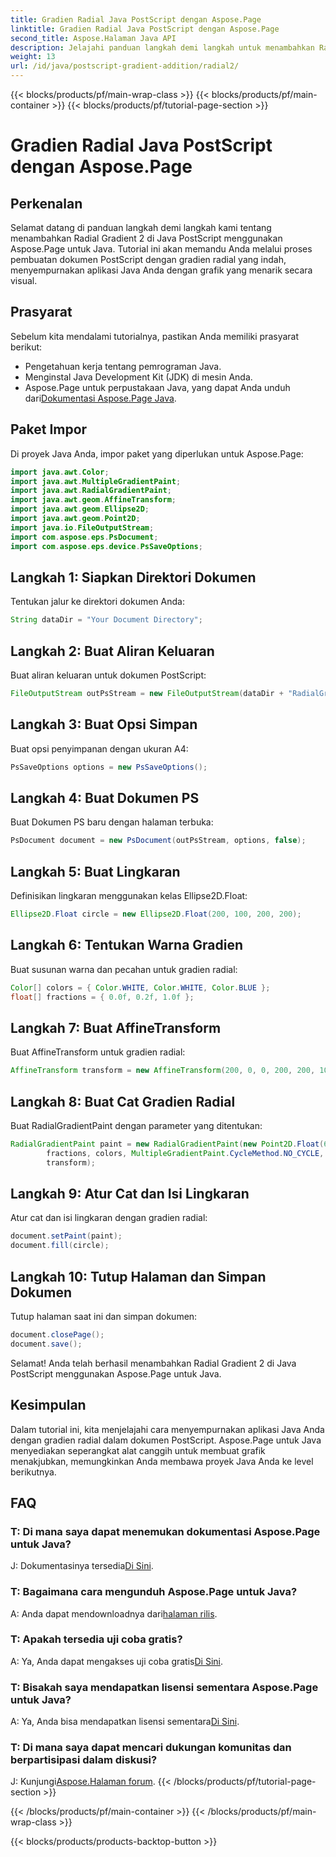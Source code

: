 ```yaml
---
title: Gradien Radial Java PostScript dengan Aspose.Page
linktitle: Gradien Radial Java PostScript dengan Aspose.Page
second_title: Aspose.Halaman Java API
description: Jelajahi panduan langkah demi langkah untuk menambahkan Radial Gradient di Java PostScript menggunakan Aspose.Page untuk grafik menakjubkan di aplikasi Java Anda.
weight: 13
url: /id/java/postscript-gradient-addition/radial2/
---
```


{{< blocks/products/pf/main-wrap-class >}}
{{< blocks/products/pf/main-container >}}
{{< blocks/products/pf/tutorial-page-section >}}

# Gradien Radial Java PostScript dengan Aspose.Page

## Perkenalan
Selamat datang di panduan langkah demi langkah kami tentang menambahkan Radial Gradient 2 di Java PostScript menggunakan Aspose.Page untuk Java. Tutorial ini akan memandu Anda melalui proses pembuatan dokumen PostScript dengan gradien radial yang indah, menyempurnakan aplikasi Java Anda dengan grafik yang menarik secara visual.
## Prasyarat
Sebelum kita mendalami tutorialnya, pastikan Anda memiliki prasyarat berikut:
- Pengetahuan kerja tentang pemrograman Java.
- Menginstal Java Development Kit (JDK) di mesin Anda.
-  Aspose.Page untuk perpustakaan Java, yang dapat Anda unduh dari[Dokumentasi Aspose.Page Java](https://reference.aspose.com/page/java/).
## Paket Impor
Di proyek Java Anda, impor paket yang diperlukan untuk Aspose.Page:
```java
import java.awt.Color;
import java.awt.MultipleGradientPaint;
import java.awt.RadialGradientPaint;
import java.awt.geom.AffineTransform;
import java.awt.geom.Ellipse2D;
import java.awt.geom.Point2D;
import java.io.FileOutputStream;
import com.aspose.eps.PsDocument;
import com.aspose.eps.device.PsSaveOptions;
```
## Langkah 1: Siapkan Direktori Dokumen
Tentukan jalur ke direktori dokumen Anda:
```java
String dataDir = "Your Document Directory";
```
## Langkah 2: Buat Aliran Keluaran
Buat aliran keluaran untuk dokumen PostScript:
```java
FileOutputStream outPsStream = new FileOutputStream(dataDir + "RadialGradient2_outPS.ps");
```
## Langkah 3: Buat Opsi Simpan
Buat opsi penyimpanan dengan ukuran A4:
```java
PsSaveOptions options = new PsSaveOptions();
```
## Langkah 4: Buat Dokumen PS
Buat Dokumen PS baru dengan halaman terbuka:
```java
PsDocument document = new PsDocument(outPsStream, options, false);
```
## Langkah 5: Buat Lingkaran
Definisikan lingkaran menggunakan kelas Ellipse2D.Float:
```java
Ellipse2D.Float circle = new Ellipse2D.Float(200, 100, 200, 200);
```
## Langkah 6: Tentukan Warna Gradien
Buat susunan warna dan pecahan untuk gradien radial:
```java
Color[] colors = { Color.WHITE, Color.WHITE, Color.BLUE };
float[] fractions = { 0.0f, 0.2f, 1.0f };
```
## Langkah 7: Buat AffineTransform
Buat AffineTransform untuk gradien radial:
```java
AffineTransform transform = new AffineTransform(200, 0, 0, 200, 200, 100);
```
## Langkah 8: Buat Cat Gradien Radial
Buat RadialGradientPaint dengan parameter yang ditentukan:
```java
RadialGradientPaint paint = new RadialGradientPaint(new Point2D.Float(64, 64), 68, new Point2D.Float(24, 24),
        fractions, colors, MultipleGradientPaint.CycleMethod.NO_CYCLE, MultipleGradientPaint.ColorSpaceType.SRGB,
        transform);
```
## Langkah 9: Atur Cat dan Isi Lingkaran
Atur cat dan isi lingkaran dengan gradien radial:
```java
document.setPaint(paint);
document.fill(circle);
```
## Langkah 10: Tutup Halaman dan Simpan Dokumen
Tutup halaman saat ini dan simpan dokumen:
```java
document.closePage();
document.save();
```
Selamat! Anda telah berhasil menambahkan Radial Gradient 2 di Java PostScript menggunakan Aspose.Page untuk Java.
## Kesimpulan
Dalam tutorial ini, kita menjelajahi cara menyempurnakan aplikasi Java Anda dengan gradien radial dalam dokumen PostScript. Aspose.Page untuk Java menyediakan seperangkat alat canggih untuk membuat grafik menakjubkan, memungkinkan Anda membawa proyek Java Anda ke level berikutnya.
## FAQ
### T: Di mana saya dapat menemukan dokumentasi Aspose.Page untuk Java?
 J: Dokumentasinya tersedia[Di Sini](https://reference.aspose.com/page/java/).
### T: Bagaimana cara mengunduh Aspose.Page untuk Java?
 A: Anda dapat mendownloadnya dari[halaman rilis](https://releases.aspose.com/page/java/).
### T: Apakah tersedia uji coba gratis?
 A: Ya, Anda dapat mengakses uji coba gratis[Di Sini](https://releases.aspose.com/).
### T: Bisakah saya mendapatkan lisensi sementara Aspose.Page untuk Java?
 A: Ya, Anda bisa mendapatkan lisensi sementara[Di Sini](https://purchase.aspose.com/temporary-license/).
### T: Di mana saya dapat mencari dukungan komunitas dan berpartisipasi dalam diskusi?
 J: Kunjungi[Aspose.Halaman forum](https://forum.aspose.com/c/page/39).
{{< /blocks/products/pf/tutorial-page-section >}}

{{< /blocks/products/pf/main-container >}}
{{< /blocks/products/pf/main-wrap-class >}}

{{< blocks/products/products-backtop-button >}}
